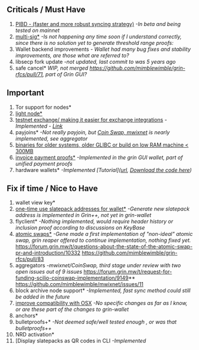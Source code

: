 ## Criticals / Must Have

1. [PIBD - (faster and more robust syncing strategy)](https://github.com/stakervali/grin-wishlist/issues/6)
  *-In beta and being tested on mainnet*
2. [multi-sig*](https://github.com/stakervali/grin-wishlist/issues/2)
  *-Is not happening any time soon if I understand correctly, since there is no solution yet to generate threshold range proofs:*
3. Wallet backend improvements
  *- Wallet had many bug fixes and stability improvements, are those what are referred to?*
4. libsecp fork update 
   *-not updated, last commit to was 5 years ago*
5. safe cancel*
*WIP, not merged https://github.com/mimblewimble/grin-rfcs/pull/71, part of Grin GUI?*

## Important

1. Tor support for nodes*
2. [light node*](https://github.com/stakervali/grin-wishlist/issues/7)
3. [testnet exchange/ making it easier for exchange integrations](https://github.com/stakervali/grin-wishlist/issues/4)
 *-Implemented - [Link]([url](https://github.com/pkariz/grin-wallet/tree/fix/invoice-issues))*
4. payjoins*
  *-Not really payjoin, but [Coin Swap, mwixnet]([url](https://forum.grin.mw/t/request-for-funding-scilio-coinswap-implementation/9149)) is nearly implemented, see aggregator*
5. [binaries for older systems, older GLIBC or build on low RAM machine < 300MB]()
7. [invoice payment proofs*](https://github.com/stakervali/grin-wishlist/issues/10)
    *-Implemented in the grin GUI wallet, part of unified payment proofs*
8. hardware wallets*
  *-Implemented [Tutorial]([url](https://www.youtube.com/playlist?list=PLb1nuT3sFYbD_sydCVCngbvATsm9RwWyF), [Download the code here]([url](https://github.com/NicolasFlamel1/ledger-live/releases)))* 

## Fix if time / Nice to Have

1. wallet view key*
2. [one-time use slatepack addresses for wallet*](https://github.com/stakervali/grin-wishlist/issues/11)
  *-Generate new slatepack address is implemented in Grin++, not yet in grin-wallet*
3. flyclient*
   *-Nothing implemented, would require header history or inclusion proof according to discussions on KeyBase*
4. [atomic swaps*](https://github.com/stakervali/grin-wishlist/issues/1)
  *-Gene made a first implementation of "non-ideal" atomic swap, grin reaper offered to continue implementation, nothing fixed yet.*
  https://forum.grin.mw/t/questions-about-the-state-of-the-atomic-swap-pr-and-introduction/10332
  https://github.com/mimblewimble/grin-rfcs/pull/83
5. aggregators
  *-mwixnet/CoinSwap, third stage under review with two open issues out of 9 issues*
https://forum.grin.mw/t/request-for-funding-scilio-coinswap-implementation/9149**
https://github.com/mimblewimble/mwixnet/issues/11
6. block archive node support*
   *-Implemented, fast sync method could still be added in the future*
7. [improve compatibility with OSX](https://github.com/stakervali/grin-wishlist/issues/3)
  *-No specific changes as far as I know, or are these part of the changes to grin-wallet*
8. anchors*
9. bulletproofs+*
  *-Not deemed safe/well tested enough , or was that bulletproofs++*
10. NRD activation*
11. [Display slatepacks as QR codes in CLI
  *-Implemented*
